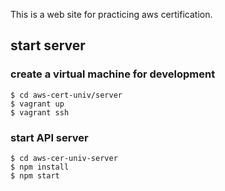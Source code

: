 
This is a web site for practicing aws certification.

## start server

### create a virtual machine for development
```
$ cd aws-cert-univ/server
$ vagrant up
$ vagrant ssh
```

### start API server
```
$ cd aws-cer-univ-server
$ npm install
$ npm start
```
